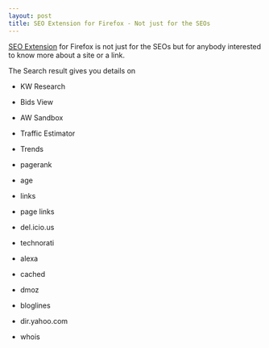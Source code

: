 ```yaml
---
layout: post
title: SEO Extension for Firefox - Not just for the SEOs
---
```


[SEO Extension](http://tools.seobook.com/firefox/seo-for-firefox.html) for Firefox is not just for the SEOs but for anybody interested to know more about a site or a link.

The Search result gives you details on

* KW Research
* Bids View
* AW Sandbox
* Traffic Estimator
* Trends

* pagerank
* age
* links
* page links
* del.icio.us
* technorati
* alexa
* cached
* dmoz
* bloglines
* dir.yahoo.com
* whois
